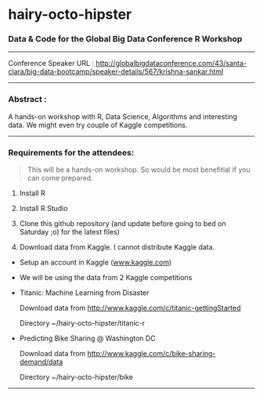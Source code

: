 # hairy-octo-hipster
### Data &amp; Code for the Global Big Data Conference R Workshop

---

Conference Speaker URL : http://globalbigdataconference.com/43/santa-clara/big-data-bootcamp/speaker-details/567/krishna-sankar.html

---

### Abstract :

   A hands-on workshop with R, Data Science, Algorithms and interesting data. We might even try couple of Kaggle competitions.

---

### Requirements for the attendees:

> This will be a hands-on workshop. So would be most benefitial if you can come prepared.

1. Install R

2. Install R Studio

3. Clone this github repository (and update before going to bed on Saturday ;o) for the latest files)

4. Download data from Kaggle. I cannot distribute Kaggle data.
   
  * Setup an account in Kaggle (www.kaggle.com)
    
  * We will be using the data from 2 Kaggle competitions
   * Titanic: Machine Learning from Disaster
      
      Download data from http://www.kaggle.com/c/titanic-gettingStarted
      
      Directory ~/hairy-octo-hipster/titanic-r
    
  * Predicting Bike Sharing @ Washington DC
      
      Download data from http://www.kaggle.com/c/bike-sharing-demand/data
      
      Directory ~/hairy-octo-hipster/bike

---
